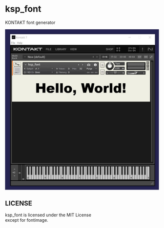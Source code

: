 # ksp_font
KONTAKT font generator

![screenshot](ss.png)

## LICENSE
ksp_font is licensed under the MIT License  
except for fontimage.

